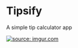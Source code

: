 # Tipsify
A simple tip calculator app


<a href="http://imgur.com/8Ejm64y"><img src="http://i.imgur.com/8Ejm64y.gif" title="source: imgur.com" /></a>
